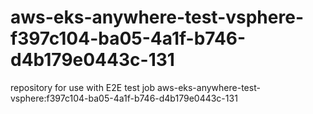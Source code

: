 # aws-eks-anywhere-test-vsphere-f397c104-ba05-4a1f-b746-d4b179e0443c-131
repository for use with E2E test job aws-eks-anywhere-test-vsphere:f397c104-ba05-4a1f-b746-d4b179e0443c-131
